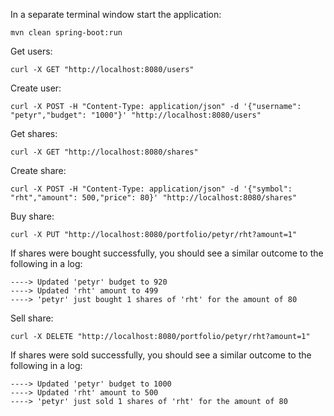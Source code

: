 In a separate terminal window start the application:

    mvn clean spring-boot:run

Get users:

    curl -X GET "http://localhost:8080/users"

Create user:

    curl -X POST -H "Content-Type: application/json" -d '{"username": "petyr","budget": "1000"}' "http://localhost:8080/users"

Get shares:

    curl -X GET "http://localhost:8080/shares"

Create share:

    curl -X POST -H "Content-Type: application/json" -d '{"symbol": "rht","amount": 500,"price": 80}' "http://localhost:8080/shares"

Buy share:

    curl -X PUT "http://localhost:8080/portfolio/petyr/rht?amount=1"

If shares were bought successfully, you should see a similar outcome to the following in a log:

    ----> Updated 'petyr' budget to 920
    ----> Updated 'rht' amount to 499
    ----> 'petyr' just bought 1 shares of 'rht' for the amount of 80

Sell share:

    curl -X DELETE "http://localhost:8080/portfolio/petyr/rht?amount=1"

If shares were sold successfully, you should see a similar outcome to the following in a log:

    ----> Updated 'petyr' budget to 1000
    ----> Updated 'rht' amount to 500
    ----> 'petyr' just sold 1 shares of 'rht' for the amount of 80